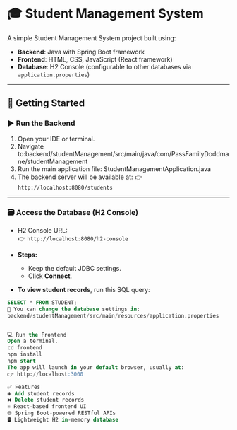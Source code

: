 # 🎓 Student Management System

A simple Student Management System project built using:

- **Backend**: Java with Spring Boot framework  
- **Frontend**: HTML, CSS, JavaScript (React framework)  
- **Database**: H2 Console (configurable to other databases via `application.properties`)

---

## 🚀 Getting Started

### ▶️ Run the Backend

1. Open your IDE or terminal.
2. Navigate to:backend/studentManagement/src/main/java/com/PassFamilyDoddmane/studentManagement
3. Run the main application file: StudentManagementApplication.java
4. The backend server will be available at:
👉 `http://localhost:8080/students`
---


### 🗃️ Access the Database (H2 Console)

- H2 Console URL:  
  👉 `http://localhost:8080/h2-console`

- **Steps:**
  - Keep the default JDBC settings.
  - Click **Connect**.

- **To view student records**, run this SQL query:

```sql
SELECT * FROM STUDENT;
🔧 You can change the database settings in:
backend/studentManagement/src/main/resources/application.properties


💻 Run the Frontend
Open a terminal.
cd frontend
npm install
npm start
The app will launch in your default browser, usually at:
👉 http://localhost:3000

✅ Features
➕ Add student records
❌ Delete student records
⚛️ React-based frontend UI
🌐 Spring Boot-powered RESTful APIs
🛢️ Lightweight H2 in-memory database







